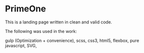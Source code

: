 # PrimeOne 

This is a landing page written in clean and valid code.

The following was used in the work:

gulp (Optimization + convenience),
scss,
css3,
html5,
flexbox,
pure javascript,
SVG,

